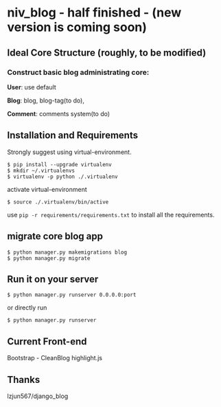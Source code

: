# niv_blog - half finished - (new version is coming soon)

## Ideal Core Structure (roughly, to be modified)
### Construct basic blog administrating core: 
**User**: use default

**Blog**: blog, blog-tag(to do),

**Comment**: comments system(to do)


## Installation and Requirements
Strongly suggest using virtual-environment.
```
$ pip install --upgrade virtualenv
$ mkdir ~/.virtualenvs
$ virtualenv -p python ./.virtualenv
```
activate virtual-environment
```
$ source ./.virtualenv/bin/active
```

use `pip -r requirements/requirements.txt` to install all the requirements.
## migrate core blog app
```
$ python manager.py makemigrations blog
$ python manager.py migrate
```
## Run it on your server
```
$ python manager.py runserver 0.0.0.0:port
```
or directly run
```
$ python manager.py runserver
```

## Current Front-end
Bootstrap - CleanBlog
highlight.js

## Thanks
lzjun567/django_blog
